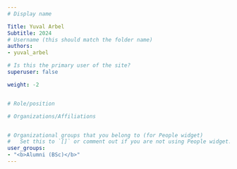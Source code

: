 ```yaml
---
# Display name

Title: Yuval Arbel
Subtitle: 2024
# Username (this should match the folder name)
authors:
- yuval_arbel

# Is this the primary user of the site?
superuser: false

weight: -2


# Role/position

# Organizations/Affiliations


# Organizational groups that you belong to (for People widget)
#   Set this to `[]` or comment out if you are not using People widget.
user_groups:
- "<b>Alumni (BSc)</b>"
---
```


